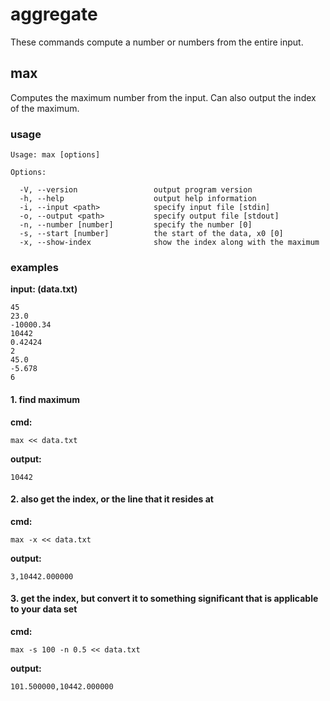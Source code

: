 
aggregate
=========

These commands compute a number or numbers from the entire input.


max
---

Computes the maximum number from the input. Can also output the index of the maximum.


### usage

    Usage: max [options]

    Options:

      -V, --version                 output program version
      -h, --help                    output help information
      -i, --input <path>            specify input file [stdin]
      -o, --output <path>           specify output file [stdout]
      -n, --number [number]         specify the number [0]
      -s, --start [number]          the start of the data, x0 [0]
      -x, --show-index              show the index along with the maximum 


### examples

**input: (data.txt)**

    45
    23.0
    -10000.34
    10442
    0.42424
    2
    45.0
    -5.678
    6


#### 1. find maximum

**cmd:**

    max << data.txt


**output:**

    10442


#### 2. also get the index, or the line that it resides at

**cmd:**

    max -x << data.txt


**output:**

    3,10442.000000


#### 3. get the index, but convert it to something significant that is applicable to your data set

**cmd:**

    max -s 100 -n 0.5 << data.txt


**output:**

    101.500000,10442.000000



